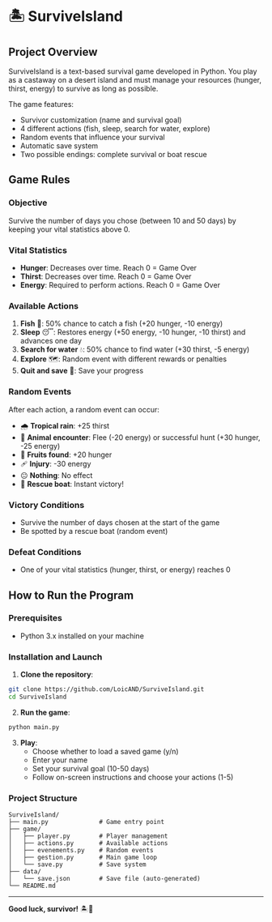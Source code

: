 # 🏝️ SurviveIsland

## Project Overview

SurviveIsland is a text-based survival game developed in Python. You play as a castaway on a desert island and must manage your resources (hunger, thirst, energy) to survive as long as possible.

The game features:
- Survivor customization (name and survival goal)
- 4 different actions (fish, sleep, search for water, explore)
- Random events that influence your survival
- Automatic save system
- Two possible endings: complete survival or boat rescue

## Game Rules

### Objective
Survive the number of days you chose (between 10 and 50 days) by keeping your vital statistics above 0.

### Vital Statistics
- **Hunger**: Decreases over time. Reach 0 = Game Over
- **Thirst**: Decreases over time. Reach 0 = Game Over
- **Energy**: Required to perform actions. Reach 0 = Game Over

### Available Actions
1. **Fish** 🎣: 50% chance to catch a fish (+20 hunger, -10 energy)
2. **Sleep** 😴: Restores energy (+50 energy, -10 hunger, -10 thirst) and advances one day
3. **Search for water** 💧: 50% chance to find water (+30 thirst, -5 energy)
4. **Explore** 🗺️: Random event with different rewards or penalties
5. **Quit and save** 💾: Save your progress

### Random Events
After each action, a random event can occur:
- 🌧️ **Tropical rain**: +25 thirst
- 🐯 **Animal encounter**: Flee (-20 energy) or successful hunt (+30 hunger, -25 energy)
- 🍎 **Fruits found**: +20 hunger
- 🩹 **Injury**: -30 energy
- 😐 **Nothing**: No effect
- 🚢 **Rescue boat**: Instant victory!

### Victory Conditions
- Survive the number of days chosen at the start of the game
- Be spotted by a rescue boat (random event)

### Defeat Conditions
- One of your vital statistics (hunger, thirst, or energy) reaches 0

## How to Run the Program

### Prerequisites
- Python 3.x installed on your machine

### Installation and Launch

1. **Clone the repository**:
```bash
git clone https://github.com/LoicAND/SurviveIsland.git
cd SurviveIsland
```

2. **Run the game**:
```bash
python main.py
```

3. **Play**:
   - Choose whether to load a saved game (y/n)
   - Enter your name
   - Set your survival goal (10-50 days)
   - Follow on-screen instructions and choose your actions (1-5)

### Project Structure
```
SurviveIsland/
├── main.py              # Game entry point
├── game/
│   ├── player.py        # Player management
│   ├── actions.py       # Available actions
│   ├── evenements.py    # Random events
│   ├── gestion.py       # Main game loop
│   └── save.py          # Save system
├── data/
│   └── save.json        # Save file (auto-generated)
└── README.md
```

---

**Good luck, survivor!** 🏝️🌴
